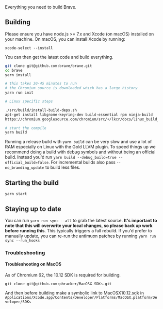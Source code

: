 Everything you need to build Brave.

## Building
Please ensure you have node.js >= 7.x and Xcode (on macOS) installed on your machine. On macOS, you can install Xcode by running:
```
xcode-select --install
```

You can then get the latest code and build everything.
```bash
git clone git@github.com:brave/brave.git
cd brave
yarn install

# this takes 30-45 minutes to run
# the Chromium source is downloaded which has a large history
yarn run init

# Linux specific steps

./src/build/install-build-deps.sh
apt-get install libgnome-keyring-dev build-essential rpm ninja-build
https://chromium.googlesource.com/chromium/src/+/lkcr/docs/linux_build_instructions.md#notes

# start the compile
yarn build
```
Running a release build with `yarn build` can be very slow and use a lot of RAM especially on Linux with the Gold LLVM plugin.  To speed things up we recommend doing a build with debug symbols and without being an official build.  Instead you'd run `yarn build --debug_build=true --official_build=false`.  For incremental builds also pass `--no_branding_update` to build less files.

## Starting the build

`yarn start`

## Staying up to date

You can run `yarn run sync --all` to grab the latest source. **It's important to note that this will overwrite your local changes, so please back up work before running this**. This typically triggers a full rebuild. If you'd prefer to manually update, you can re-run the antimuon patches by running `yarn run sync --run_hooks`

### Troubleshooting 

#### Troubleshooting on MacOS

As of Chromium 62, the 10.12 SDK is required for building.

`git clone git@github.com:phracker/MacOSX-SDKs.git`

And then before building make a symbolic link to MacOSX10.12.sdk in `Applications/Xcode.app/Contents/Developer/Platforms/MacOSX.platform/Developer/SDKs`
